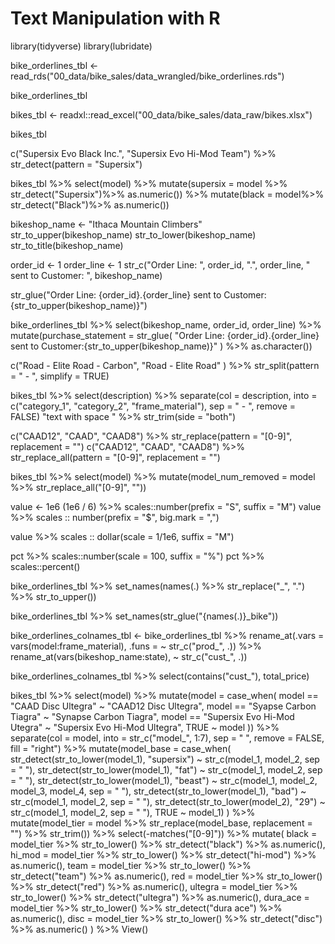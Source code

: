 # Text Manipulation with R

library(tidyverse)
library(lubridate)

bike_orderlines_tbl <- read_rds("00_data/bike_sales/data_wrangled/bike_orderlines.rds")

bike_orderlines_tbl

bikes_tbl <- readxl::read_excel("00_data/bike_sales/data_raw/bikes.xlsx")

bikes_tbl

c("Supersix Evo Black Inc.", "Supersix Evo Hi-Mod Team") %>%
    str_detect(pattern = "Supersix")

bikes_tbl %>%
    select(model) %>%
    mutate(supersix = model %>% str_detect("Supersix")%>% as.numeric())  %>%
    mutate(black = model%>% str_detect("Black")%>% as.numeric())

bikeshop_name <- "Ithaca Mountain Climbers"
str_to_upper(bikeshop_name)
str_to_lower(bikeshop_name)
str_to_title(bikeshop_name)

order_id <-  1
order_line <-  1
str_c("Order Line: ", order_id, ".", order_line, 
      " sent to Customer: ", bikeshop_name)

str_glue("Order Line: {order_id}.{order_line} sent to Customer:{str_to_upper(bikeshop_name)}")

bike_orderlines_tbl %>% 
   select(bikeshop_name, order_id, order_line) %>%
    mutate(purchase_statement = str_glue(
        "Order Line: {order_id}.{order_line} sent to Customer:{str_to_upper(bikeshop_name)}"
    ) %>% as.character())

c("Road - Elite Road - Carbon", "Road - Elite Road" ) %>% str_split(pattern = " - ", simplify = TRUE)

bikes_tbl %>%
    select(description) %>%
    separate(col = description, into = c("category_1", "category_2", "frame_material"),
             sep = " - ",
             remove = FALSE)
"text with space  " %>% str_trim(side = "both")

c("CAAD12", "CAAD", "CAAD8") %>% str_replace(pattern = "[0-9]", replacement = "")
c("CAAD12", "CAAD", "CAAD8") %>% str_replace_all(pattern = "[0-9]", replacement = "")

bikes_tbl %>%
    select(model) %>%
    mutate(model_num_removed = model %>% str_replace_all("[0-9]", ""))

value <- 1e6
(1e6 / 6) %>% scales::number(prefix = "S", suffix = "M")
value %>% scales :: number(prefix = "$", big.mark = ",")

value %>% scales :: dollar(scale = 1/1e6, suffix = "M")

pct %>% scales::number(scale = 100, suffix = "%")
pct %>% scales::percent()

bike_orderlines_tbl %>%
    set_names(names(.) %>% str_replace("_", ".") %>% str_to_upper())

bike_orderlines_tbl %>%
    set_names(str_glue("{names(.)}_bike"))

bike_orderlines_colnames_tbl <- bike_orderlines_tbl %>%
    rename_at(.vars = vars(model:frame_material), 
              .funs = ~ str_c("prod_", .)) %>%
    rename_at(vars(bikeshop_name:state),
              ~ str_c("cust_", .)) 

bike_orderlines_colnames_tbl %>%
    select(contains("cust_"), total_price)

bikes_tbl %>%
    select(model) %>%
    mutate(model = case_when(
        model == "CAAD Disc Ultegra" ~ "CAAD12 Disc Ultegra",
        model == "Syapse Carbon Tiagra" ~ "Synapse Carbon Tiagra",
       model == "Supersix Evo Hi-Mod Utegra" ~ "Supersix Evo Hi-Mod Ultegra",
        TRUE ~ model
    )) %>%
    separate(col     = model, 
          into    = str_c("model_", 1:7), 
          sep     = " ", 
          remove  = FALSE, 
          fill    = "right") %>%
    mutate(model_base = case_when(
        str_detect(str_to_lower(model_1), "supersix") ~ str_c(model_1, model_2, sep = " "),
        str_detect(str_to_lower(model_1), "fat") ~ str_c(model_1, model_2, sep = " "),
        str_detect(str_to_lower(model_1), "beast") ~ str_c(model_1, model_2, model_3, model_4, sep = " "),
        str_detect(str_to_lower(model_1), "bad") ~ str_c(model_1, model_2, sep = " "),
        str_detect(str_to_lower(model_2), "29") ~ str_c(model_1, model_2, sep = " "),
        TRUE ~ model_1)
    ) %>%
    mutate(model_tier = model %>% str_replace(model_base, replacement = "") %>% str_trim()) %>%
    select(-matches("[0-9]")) %>%
    mutate(
        black     = model_tier %>% str_to_lower() %>% str_detect("black") %>% as.numeric(),
        hi_mod    = model_tier %>% str_to_lower() %>% str_detect("hi-mod") %>% as.numeric(),
        team      = model_tier %>% str_to_lower() %>% str_detect("team") %>% as.numeric(),
        red       = model_tier %>% str_to_lower() %>% str_detect("red") %>% as.numeric(),
        ultegra   = model_tier %>% str_to_lower() %>% str_detect("ultegra") %>% as.numeric(),
        dura_ace  = model_tier %>% str_to_lower() %>% str_detect("dura ace") %>% as.numeric(),
        disc      = model_tier %>% str_to_lower() %>% str_detect("disc") %>% as.numeric()
    ) %>%
     View() 
